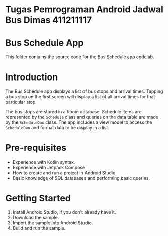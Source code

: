 # Tugas Pemrograman Android Jadwal Bus Dimas 411211117
# Bus Schedule App

This folder contains the source code for the Bus Schedule app codelab.

# Introduction
The Bus Schedule app displays a list of bus stops and arrival times. Tapping a bus stop on the first
screen will display a list of all arrival times for that particular stop.

The bus stops are stored in a Room database. Schedule items are represented by the `Schedule` class 
and queries on the data table are made by the `ScheduleDao` class. The app includes a view model to
access the `ScheduleDao` and format data to be display in a list.

# Pre-requisites
* Experience with Kotlin syntax.
* Experience with Jetpack Compose.
* How to create and run a project in Android Studio.
* Basic knowledge of SQL databases and performing basic queries.

# Getting Started
1. Install Android Studio, if you don't already have it.
2. Download the sample.
3. Import the sample into Android Studio.
4. Build and run the sample.